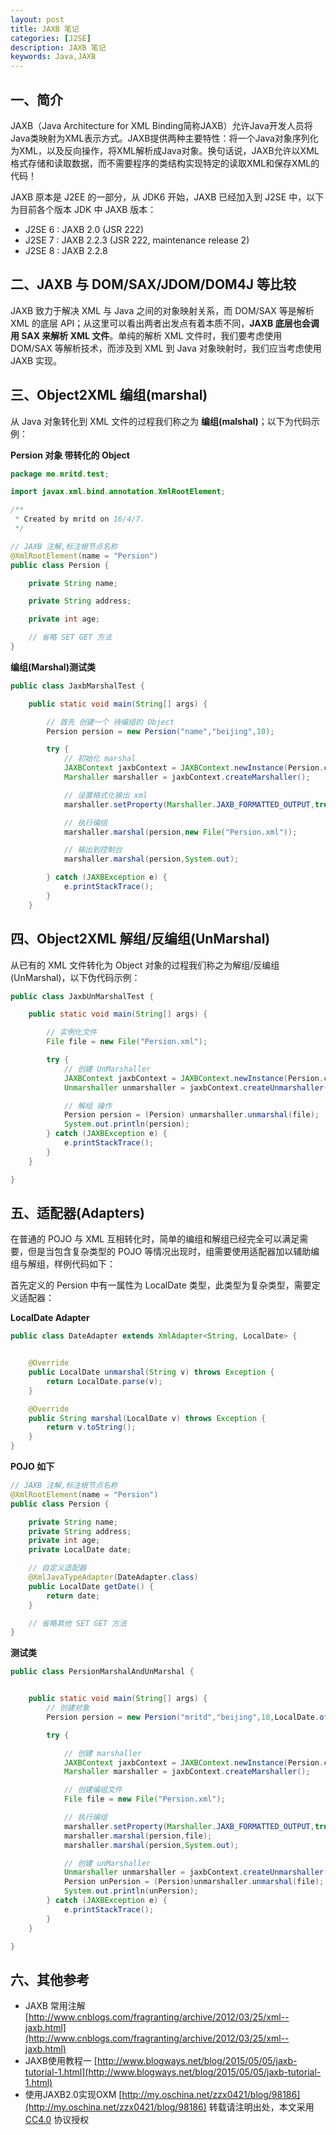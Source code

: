 ```yaml
---
layout: post
title: JAXB 笔记
categories: [J2SE]
description: JAXB 笔记
keywords: Java,JAXB
---
```


## 一、简介

JAXB（Java Architecture for XML Binding简称JAXB）允许Java开发人员将Java类映射为XML表示方式。JAXB提供两种主要特性：将一个Java对象序列化为XML，以及反向操作，将XML解析成Java对象。换句话说，JAXB允许以XML格式存储和读取数据，而不需要程序的类结构实现特定的读取XML和保存XML的代码！

JAXB 原本是 J2EE 的一部分，从 JDK6 开始，JAXB 已经加入到 J2SE 中，以下为目前各个版本 JDK 中 JAXB 版本：

- J2SE 6 : JAXB 2.0 (JSR 222)
- J2SE 7 : JAXB 2.2.3 (JSR 222, maintenance release 2)
- J2SE 8 : JAXB 2.2.8

<!--more-->

## 二、JAXB 与 DOM/SAX/JDOM/DOM4J 等比较

JAXB 致力于解决 XML 与 Java 之间的对象映射关系，而 DOM/SAX 等是解析 XML 的底层 API；从这里可以看出两者出发点有着本质不同，**JAXB 底层也会调用 SAX 来解析 XML 文件**。单纯的解析 XML 文件时，我们要考虑使用 DOM/SAX 等解析技术，而涉及到 XML 到 Java 对象映射时，我们应当考虑使用 JAXB 实现。

## 三、Object2XML 编组(marshal)

从 Java 对象转化到 XML 文件的过程我们称之为 **编组(malshal)**；以下为代码示例：

**Persion 对象 带转化的 Object**

``` java
package me.mritd.test;

import javax.xml.bind.annotation.XmlRootElement;

/**
 * Created by mritd on 16/4/7.
 */

// JAXB 注解,标注根节点名称
@XmlRootElement(name = "Persion")
public class Persion {

    private String name;

    private String address;

    private int age;

    // 省略 SET GET 方法
}
```

**编组(Marshal)测试类**

``` java
public class JaxbMarshalTest {

    public static void main(String[] args) {

        // 首先 创建一个 待编组的 Object
        Persion persion = new Persion("name","beijing",10);

        try {
            // 初始化 marshal
            JAXBContext jaxbContext = JAXBContext.newInstance(Persion.class);
            Marshaller marshaller = jaxbContext.createMarshaller();

            // 设置格式化输出 xml
            marshaller.setProperty(Marshaller.JAXB_FORMATTED_OUTPUT,true);

            // 执行编组
            marshaller.marshal(persion,new File("Persion.xml"));

            // 输出到控制台
            marshaller.marshal(persion,System.out);

        } catch (JAXBException e) {
            e.printStackTrace();
        }
    }
```

## 四、Object2XML 解组/反编组(UnMarshal)

从已有的 XML 文件转化为 Object 对象的过程我们称之为解组/反编组(UnMarshal)，以下伪代码示例：

``` java
public class JaxbUnMarshalTest {

    public static void main(String[] args) {

        // 实例化文件
        File file = new File("Persion.xml");

        try {
            // 创建 UnMarshaller
            JAXBContext jaxbContext = JAXBContext.newInstance(Persion.class);
            Unmarshaller unmarshaller = jaxbContext.createUnmarshaller();

            // 解组 操作
            Persion persion = (Persion) unmarshaller.unmarshal(file);
            System.out.println(persion);
        } catch (JAXBException e) {
            e.printStackTrace();
        }
    }

}
```

## 五、适配器(Adapters)

在普通的 POJO 与 XML 互相转化时，简单的编组和解组已经完全可以满足需要，但是当包含复杂类型的 POJO 等情况出现时，组需要使用适配器加以辅助编组与解组，样例代码如下：

首先定义的 Persion 中有一属性为 LocalDate 类型，此类型为复杂类型，需要定义适配器：

**LocalDate Adapter**

``` java
public class DateAdapter extends XmlAdapter<String, LocalDate> {


    @Override
    public LocalDate unmarshal(String v) throws Exception {
        return LocalDate.parse(v);
    }

    @Override
    public String marshal(LocalDate v) throws Exception {
        return v.toString();
    }
}
```

**POJO 如下**

``` java
// JAXB 注解,标注根节点名称
@XmlRootElement(name = "Persion")
public class Persion {

    private String name;
    private String address;
    private int age;
    private LocalDate date;

    // 自定义适配器
    @XmlJavaTypeAdapter(DateAdapter.class)
    public LocalDate getDate() {
        return date;
    }

    // 省略其他 SET GET 方法
}
```

**测试类**

``` java
public class PersionMarshalAndUnMarshal {


    public static void main(String[] args) {
        // 创建对象
        Persion persion = new Persion("mritd","beijing",18,LocalDate.of(2016,4,8));

        try {

            // 创建 marshaller
            JAXBContext jaxbContext = JAXBContext.newInstance(Persion.class);
            Marshaller marshaller = jaxbContext.createMarshaller();

            // 创建编组文件
            File file = new File("Persion.xml");

            // 执行编组
            marshaller.setProperty(Marshaller.JAXB_FORMATTED_OUTPUT,true);
            marshaller.marshal(persion,file);
            marshaller.marshal(persion,System.out);

            // 创建 unMarshaller
            Unmarshaller unmarshaller = jaxbContext.createUnmarshaller();
            Persion unPersion = (Persion)unmarshaller.unmarshal(file);
            System.out.println(unPersion);
        } catch (JAXBException e) {
            e.printStackTrace();
        }
    }

}
```

## 六、其他参考

- JAXB 常用注解 [http://www.cnblogs.com/fragranting/archive/2012/03/25/xml--jaxb.html](http://www.cnblogs.com/fragranting/archive/2012/03/25/xml--jaxb.html)
- JAXB使用教程一 [http://www.blogways.net/blog/2015/05/05/jaxb-tutorial-1.html](http://www.blogways.net/blog/2015/05/05/jaxb-tutorial-1.html)
- 使用JAXB2.0实现OXM [http://my.oschina.net/zzx0421/blog/98186](http://my.oschina.net/zzx0421/blog/98186)
转载请注明出处，本文采用 [CC4.0](http://creativecommons.org/licenses/by-nc-nd/4.0/) 协议授权
